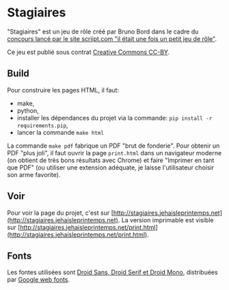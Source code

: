 # Stagiaires

"Stagiaires" est un jeu de rôle créé par Bruno Bord dans le cadre du [concours lancé par le site scriipt.com "il était une fois un petit jeu de rôle"](scriiipt.com/2015/06/concours-il-etait-une-fois-un-petit-jeu-de-role/).

Ce jeu est publié sous contrat [Creative Commons CC-BY](https://creativecommons.org/licenses/by/2.0/fr/).

## Build

Pour construire les pages HTML, il faut:

* make,
* python,
* installer les dépendances du projet via la commande: ``pip install -r requirements.pip``,
* lancer la commande ``make html``

La commande ``make pdf`` fabrique un PDF "brut de fonderie". Pour obtenir un PDF "plus joli", il faut ouvrir la page `print.html` dans un navigateur moderne (on obtient de très bons résultats avec Chrome) et faire "Imprimer en tant que PDF" (ou utiliser une extension adéquate, je laisse l'utilisateur choisir son arme favorite).

## Voir

Pour voir la page du projet, c'est sur [http://stagiaires.jehaisleprintemps.net](http://stagiaires.jehaisleprintemps.net). La version imprimable est visible sur [http://stagiaires.jehaisleprintemps.net/print.html](http://stagiaires.jehaisleprintemps.net/print.html).

## Fonts

Les fontes utilisées sont [Droid Sans, Droid Serif et Droid Mono](http://www.droidfonts.com/), distribuées par [Google web fonts](https://www.google.com/fonts/).
